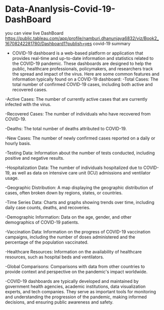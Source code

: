 # Data-Ananlysis-Covid-19-DashBoard
you can view live DashBoard
https://public.tableau.com/app/profile/namburi.dhanunjaya6832/viz/Book2_16708242281780/Dashboard1?publish=yes
covid-19 summary 
- COVID-19 dashboard is a web-based platform or application that provides real-time and up-to-date information and statistics related to the COVID-19 pandemic. These dashboards are designed to help the public, healthcare professionals, policymakers, and researchers track the spread and impact of the virus. Here are some common features and information typically found on a COVID-19 dashboard:
-Total Cases: The total number of confirmed COVID-19 cases, including both active and recovered cases.

-Active Cases: The number of currently active cases that are currently infected with the virus.

-Recovered Cases: The number of individuals who have recovered from COVID-19.

-Deaths: The total number of deaths attributed to COVID-19.

-New Cases: The number of newly confirmed cases reported on a daily or hourly basis.

-Testing Data: Information about the number of tests conducted, including positive and negative results.

-Hospitalization Data: The number of individuals hospitalized due to COVID-19, as well as data on intensive care unit (ICU) admissions and ventilator usage.

-Geographic Distribution: A map displaying the geographic distribution of cases, often broken down by regions, states, or countries.

-Time Series Data: Charts and graphs showing trends over time, including daily case counts, deaths, and recoveries.

-Demographic Information: Data on the age, gender, and other demographics of COVID-19 patients.

-Vaccination Data: Information on the progress of COVID-19 vaccination campaigns, including the number of doses administered and the percentage of the population vaccinated.



-Healthcare Resources: Information on the availability of healthcare resources, such as hospital beds and ventilators.

-Global Comparisons: Comparisons with data from other countries to provide context and perspective on the pandemic's impact worldwide.

-COVID-19 dashboards are typically developed and maintained by government health agencies, academic institutions, data visualization experts, and tech companies. They serve as important tools for monitoring and understanding the progression of the pandemic, making informed decisions, and ensuring public awareness and safety.





